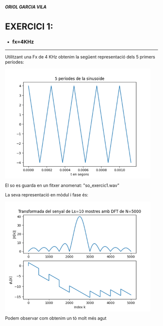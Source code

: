 ##### ORIOL GARCIA VILA
# EXERCICI 1: 
* ### fx=4KHz
---

Utilitzant una Fx de 4 KHz obtenim la següent representació dels 5 primers períodes:

<img src="img/sinusoide_ex1.png" width="480" align="center">

El so es guarda en un fitxer anomenat: "so_exercic1.wav"

La seva representació en mòdul i fase és:

<img src="img/TF_ex1.png" width="480" align="center">

Podem observar com obtenim un tò molt més agut